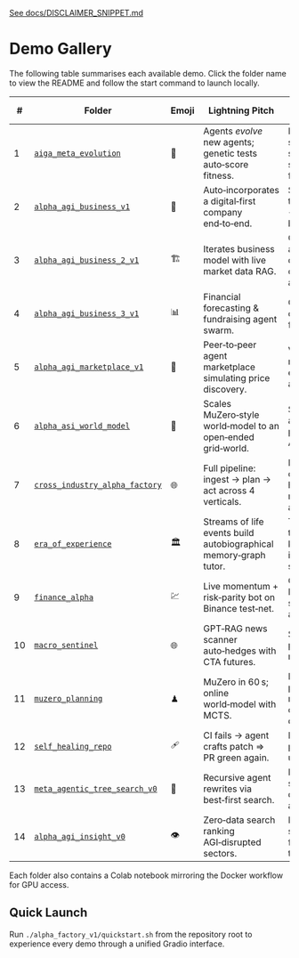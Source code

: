 [See docs/DISCLAIMER_SNIPPET.md](../docs/DISCLAIMER_SNIPPET.md)

# Demo Gallery

The following table summarises each available demo. Click the folder name to view the README and follow the start command to launch locally.

| # | Folder | Emoji | Lightning Pitch | Alpha Contribution | Start Locally |
|---|--------|-------|-----------------|--------------------|---------------|
|1|[`aiga_meta_evolution`](https://github.com/MontrealAI/AGI-Alpha-Agent-v0/tree/main/alpha_factory_v1/demos/aiga_meta_evolution)|🧬|Agents *evolve* new agents; genetic tests auto‑score fitness.|Expands strategy space, surfacing fringe alpha.|`cd alpha_factory_v1/demos/aiga_meta_evolution && ./run_aiga_demo.sh`|
|2|[`alpha_agi_business_v1`](https://github.com/MontrealAI/AGI-Alpha-Agent-v0/tree/main/alpha_factory_v1/demos/alpha_agi_business_v1)|🏦|Auto‑incorporates a digital‑first company end‑to‑end.|Shows AGI turning ideas → registered business.|`./alpha_factory_v1/demos/alpha_agi_business_v1/run_business_v1_demo.sh` (docs: `http://localhost:8000/docs`)|
|3|[`alpha_agi_business_2_v1`](https://github.com/MontrealAI/AGI-Alpha-Agent-v0/tree/main/alpha_factory_v1/demos/alpha_agi_business_2_v1)|🏗️|Iterates business model with live market data RAG.|Continuous adaptation → durable competitive alpha.|`./alpha_factory_v1/demos/alpha_agi_business_2_v1/run_business_2_demo.sh`|
|4|[`alpha_agi_business_3_v1`](https://github.com/MontrealAI/AGI-Alpha-Agent-v0/tree/main/alpha_factory_v1/demos/alpha_agi_business_3_v1)|📊|Financial forecasting & fundraising agent swarm.|Optimises capital stack for ROI alpha.|`./alpha_factory_v1/demos/alpha_agi_business_3_v1/run_business_3_demo.sh`|
|5|[`alpha_agi_marketplace_v1`](https://github.com/MontrealAI/AGI-Alpha-Agent-v0/tree/main/alpha_factory_v1/demos/alpha_agi_marketplace_v1)|🛒|Peer‑to‑peer agent marketplace simulating price discovery.|Validates micro‑alpha extraction via agent barter.|`python -m alpha_factory_v1.demos.alpha_agi_marketplace_v1.marketplace examples/sample_job.json`|
|6|[`alpha_asi_world_model`](https://github.com/MontrealAI/AGI-Alpha-Agent-v0/tree/main/alpha_factory_v1/demos/alpha_asi_world_model)|🌌|Scales MuZero‑style world‑model to an open‑ended grid‑world.|Stress‑tests anticipatory planning for ASI scenarios.|`./alpha_factory_v1/demos/alpha_asi_world_model/deploy_alpha_asi_world_model_demo.sh`|
|7|[`cross_industry_alpha_factory`](https://github.com/MontrealAI/AGI-Alpha-Agent-v0/tree/main/alpha_factory_v1/demos/cross_industry_alpha_factory)|🌐|Full pipeline: ingest → plan → act across 4 verticals.|Proof that one orchestrator handles multi‑domain alpha.|`./alpha_factory_v1/demos/cross_industry_alpha_factory/deploy_alpha_factory_cross_industry_demo.sh`|
|8|[`era_of_experience`](https://github.com/MontrealAI/AGI-Alpha-Agent-v0/tree/main/alpha_factory_v1/demos/era_of_experience)|🏛️|Streams of life events build autobiographical memory‑graph tutor.|Transforms tacit SME knowledge into tradable signals.|`docker compose -f alpha_factory_v1/demos/era_of_experience/docker-compose.experience.yml up`|
|9|[`finance_alpha`](https://github.com/MontrealAI/AGI-Alpha-Agent-v0/tree/main/alpha_factory_v1/demos/finance_alpha)|💹|Live momentum + risk‑parity bot on Binance test‑net.|Generates real P&L; stress‑tested against CVaR.|`./alpha_factory_v1/demos/finance_alpha/deploy_alpha_factory_demo.sh`|
|10|[`macro_sentinel`](https://github.com/MontrealAI/AGI-Alpha-Agent-v0/tree/main/alpha_factory_v1/demos/macro_sentinel)|🌐|GPT‑RAG news scanner auto‑hedges with CTA futures.|Shields portfolios from macro shocks.|`docker compose -f alpha_factory_v1/demos/macro_sentinel/docker-compose.macro.yml up`|
|11|[`muzero_planning`](https://github.com/MontrealAI/AGI-Alpha-Agent-v0/tree/main/alpha_factory_v1/demos/muzero_planning)|♟|MuZero in 60 s; online world‑model with MCTS.|Distills planning research into a one‑command demo.|`./alpha_factory_v1/demos/muzero_planning/run_muzero_demo.sh`|
|12|[`self_healing_repo`](https://github.com/MontrealAI/AGI-Alpha-Agent-v0/tree/main/alpha_factory_v1/demos/self_healing_repo)|🩹|CI fails → agent crafts patch ⇒ PR green again.|Maintains pipeline uptime alpha.|`docker compose -f alpha_factory_v1/demos/self_healing_repo/docker-compose.selfheal.yml up`|
|13|[`meta_agentic_tree_search_v0`](https://github.com/MontrealAI/AGI-Alpha-Agent-v0/tree/main/alpha_factory_v1/demos/meta_agentic_tree_search_v0)|🌳|Recursive agent rewrites via best‑first search.|Rapidly surfaces AGI-driven trading alpha.|`mats-bridge --episodes 3`|
|14|[`alpha_agi_insight_v0`](https://github.com/MontrealAI/AGI-Alpha-Agent-v0/tree/main/alpha_factory_v1/demos/alpha_agi_insight_v0)|👁️|Zero‑data search ranking AGI‑disrupted sectors.|Forecasts sectors primed for AGI transformation.|`python -m alpha_factory_v1.demos.alpha_agi_insight_v0 --verify-env`|

Each folder also contains a Colab notebook mirroring the Docker workflow for GPU access.

## Quick Launch

Run `./alpha_factory_v1/quickstart.sh` from the repository root to experience every demo through a unified Gradio interface.

